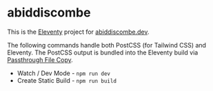 # abiddiscombe

This is the [Eleventy](https://www.11ty.dev/) project for [abiddiscombe.dev](https://www.abiddiscombe.dev).

The following commands handle both PostCSS (for Tailwind CSS) and Eleventy. The PostCSS output is bundled into the Eleventy build via [Passthrough File Copy](https://www.11ty.dev/docs/copy/).

- Watch / Dev Mode - `npm run dev`
- Create Static Build - `npm run build`
